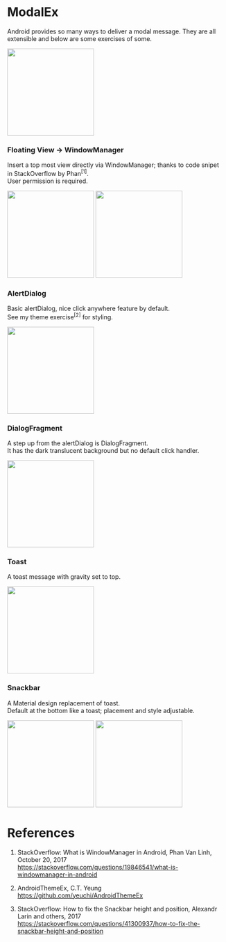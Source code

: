 # ModalEx

Android provides so many ways to deliver a modal message.
They are all extensible and below are some exercises of some.

<img width="200" src="https://user-images.githubusercontent.com/1282659/107152036-65f50a00-692b-11eb-83f1-6747fb92f737.png">

### Floating View -> WindowManager

Insert a top most view directly via WindowManager; thanks to code snipet in StackOverflow by Phan<sup>[1]</sup>.  \
User permission is required.

<img width="200" src="https://user-images.githubusercontent.com/1282659/107150765-24f9f700-6925-11eb-8b84-0afda601c856.png"> <img width="200" src="https://user-images.githubusercontent.com/1282659/107150767-262b2400-6925-11eb-8702-17f9ca14ce34.png">

### AlertDialog

Basic alertDialog, nice click anywhere feature by default.  
See my theme exercise<sup>[2]</sup> for styling.  

<img width="200" src="https://user-images.githubusercontent.com/1282659/107152033-655c7380-692b-11eb-83ca-faef7bbd01a1.png"> 

### DialogFragment

A step up from the alertDialog is DialogFragment. \
It has the dark translucent background but no default click handler.

<img width="200" src="https://user-images.githubusercontent.com/1282659/107158997-1fb3a100-6953-11eb-9713-6ebc24f3ed25.png">

### Toast

A toast message with gravity set to top.

<img width="200" src="https://user-images.githubusercontent.com/1282659/107152371-18799c80-692d-11eb-9c8d-ce62d04b1eba.png">

### Snackbar 

A Material design replacement of toast. \
Default at the bottom like a toast; placement and style adjustable. 

<img width="200" src="https://user-images.githubusercontent.com/1282659/107158343-00b31000-694f-11eb-9dfb-18f804195448.png"> <img width="200" src="https://user-images.githubusercontent.com/1282659/107158344-014ba680-694f-11eb-80b7-da926bd2ea39.png">


# References

1. StackOverflow: What is WindowManager in Android, Phan Van Linh, October 20, 2017 \
https://stackoverflow.com/questions/19846541/what-is-windowmanager-in-android

2. AndroidThemeEx, C.T. Yeung \
https://github.com/yeuchi/AndroidThemeEx

3. StackOverflow: How to fix the Snackbar height and position, Alexandr Larin and others, 2017 \
https://stackoverflow.com/questions/41300937/how-to-fix-the-snackbar-height-and-position

